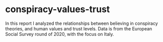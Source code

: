 # conspiracy-values-trust
In this report I analyzed the relationships between believing in conspiracy theories, and human values and trust levels. Data is from the European Social Survey round of 2020, with the focus on Italy. 
